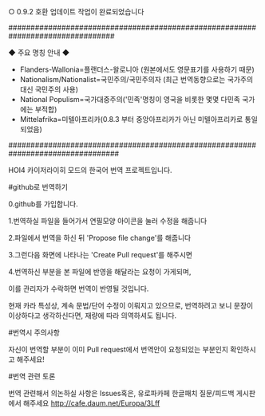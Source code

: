 ○ 0.9.2 호환 업데이트 작업이 완료되었습니다

################################################################################

◆ 주요 명칭 안내 ◆
- Flanders-Wallonia=플랜더스-왈로니아 (원본에서도 영문표기를 사용하기 때문)
- Nationalism/Nationalist=국민주의/국민주의자 (최근 번역동향으로는 국가주의 대신 국민주의 사용)
- National Populism=국가대중주의('민족'명칭이 영국을 비롯한 몇몇 다민족 국가에는 부적합)
- Mittelafrika=미텔아프리카(0.8.3 부터 중앙아프리카가 아닌 미텔아프리카로 통일되었음)

#################################################################################


HOI4 카이저라이히 모드의 한국어 번역 프로젝트입니다.


#github로 번역하기

0.github를 가입합니다.

1.번역하실 파일을 들어가서 연필모양 아이콘을 눌러 수정을 해줍니다

2.파일에서 번역을 하신 뒤 'Propose file change'를 해줍니다

3.그런다음 화면에 나타나는 'Create Pull request'를 해주시면

4.번역하신 부분을 본 파일에 반영을 해달라는 요청이 가게되며, 

이를 관리자가 수락하면 번역이 반영될 것입니다.

현재 카라 특성상, 계속 문법/단어 수정이 이뤄지고 있으므로, 번역하려고 보니 문장이 이상하다고 생각하신다면, 재량에 따라 의역하셔도 됩니다.



#번역시 주의사항

자신이 번역할 부분이 이미 Pull request에서 번역안이 요청되있는 부분인지 확인하시고 해주세요!



#번역 관련 토론

번역 관련해서 의논하실 사항은 Issues혹은, 유로파카페 한글패치 질문/피드백 게시판에서 해주세요
http://cafe.daum.net/Europa/3Lff
